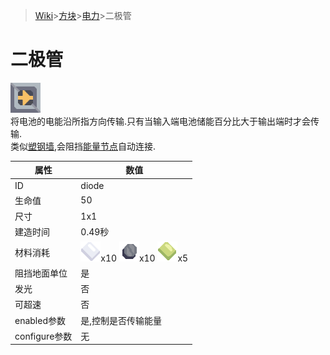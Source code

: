 >[Wiki](../../../zhcn.md)>[方块](../../blocks.md)>[电力](../power.md)>二极管
# 二极管
![二极管](../../../images/block-diode-xlarge.png)  
将电池的电能沿所指方向传输.只有当输入端电池储能百分比大于输出端时才会传输.  
类似[塑钢墙](../defense/plastanium_wall.md),会阻挡[能量节点](power_node.md)自动连接.  

| 属性 | 数值 |  
| ---- | ---- |  
|ID|diode|
|生命值|50|  
|尺寸|1x1|
|建造时间|0.49秒|
| 材料消耗 | ![钢化玻璃](../../../images/item-metaglass.png)x10 ![硅](../../../images/item-silicon.png)x10 ![塑钢](../../../images/item-plastanium.png)x5 |
|阻挡地面单位|是|
|发光|否|
|可超速|否|
|enabled参数|是,控制是否传输能量|  
|configure参数|无|
